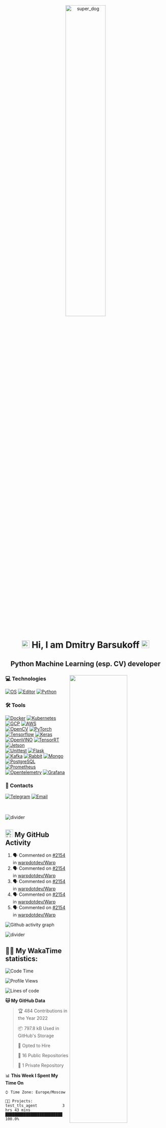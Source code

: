<div align="center">
 <img width="50%" alt="super_dog" src="https://media.giphy.com/media/vzO0Vc8b2VBLi/giphy.gif"><br>
 <h1><img src="https://github.com/kogisin/kogisin/blob/main/gifs/hi.gif" width=24> Hi, I am Dmitry Barsukoff <img src="https://github.com/kogisin/kogisin/blob/main/gifs/hi.gif" width=24></h1> 
 <h2>Python Machine Learning (esp. CV) developer</h2>
</div>

<div>
 <img align="right" width="60%" src="https://github-readme-stats.vercel.app/api?username=riZZZhik&theme=onedark&show_icons=true&hide_border=True&count_private=true">
 <img align="right" width="60%" src="https://github-readme-stats.vercel.app/api/top-langs/?username=riZZZhik&layout=compact&theme=onedark&hide_border=True&count_private=true">
 
 <div align="left" width="40%">
  <h3>💻 Technologies</h3>
  <a href="https://apple.com"><img alt="OS" src="https://img.shields.io/badge/OS-Mac-informational?style=flat&logo=Apple"></a>
  <a href="https://code.visualstudio.com"><img alt="Editor" src="https://img.shields.io/badge/Editor-VSCode-informational?style=flat&logo=Visual Studio Code"></a>
  <a href="https://python.org"><img alt="Python" src="https://img.shields.io/badge/Code-Python-informational?style=flat&logo=Python&logoColor=white&color=blue"></a>
  <br>
  <h3>🛠️ Tools</h3>
  <a href="https://docker.com"><img alt="Docker" src="https://img.shields.io/badge/Docker-Docker?style=flat&logo=Docker&logoColor=white&color=blue"></a>
  <a href="https://kubernetes.io"><img alt="Kubernetes" src="https://img.shields.io/badge/Kubernetes-Kubernetes?style=flat&logo=Kubernetes&logoColor=white&color=blue"></a>
  <a href="https://cloud.google.com"><img alt="GCP" src="https://img.shields.io/badge/GCP-GCP?style=flat&logo=GoogleCloud&logoColor=white&color=blue"></a>
  <a href="https://aws.amazon.com"><img alt="AWS" src="https://img.shields.io/badge/AWS-AWS?style=flat&logo=AmazonAWS&logoColor=white&color=blue"></a><br>
  <a href="https://opencv.org"><img alt="OpenCV" src="https://img.shields.io/badge/OpenCV-OpenCV?style=flat&logo=OpenCV&logoColor=white&color=blue"></a>
  <a href="https://pytorch.org"><img alt="PyTorch" src="https://img.shields.io/badge/PyTorch-PyTorch?style=flat&logo=PyTorch&logoColor=white&color=blue"></a>
  <a href="https://tensorflow.org"><img alt="Tensorflow" src="https://img.shields.io/badge/Tensorflow-Tensorflow?style=flat&logo=Tensorflow&logoColor=white&color=blue"></a>
  <a href="https://keras.io"><img alt="Keras" src="https://img.shields.io/badge/Keras-Keras?style=flat&logo=Keras&logoColor=white&color=blue"></a><br>
  <a href="https://docs.openvino.ai"><img alt="OpenVINO" src="https://img.shields.io/badge/OpenVINO-OpenVINO?style=flat&logo=Intel&logoColor=white&color=blue"></a>
  <a href="https://developer.nvidia.com/tensorrt"><img alt="TensorRT" src="https://img.shields.io/badge/TensorRT-TensorRT?style=flat&logo=Nvidia&logoColor=white&color=blue"></a>
  <a href="https://developer.nvidia.com/embedded-computing"><img alt="Jetson" src="https://img.shields.io/badge/Jetson-Jetson?style=flat&logo=Nvidia&logoColor=white&color=blue"></a><br>
  <a href="https://docs.python.org/3/library/unittest.html"><img alt="Unittest" src="https://img.shields.io/badge/Unittest-Unittest?style=flat&logo=Python&logoColor=white&color=blue"></a>
  <a href="https://flask.palletsprojects.com"><img alt="Flask" src="https://img.shields.io/badge/Flask-Flask?style=flat&logo=Flask&logoColor=white&color=blue"></a><br>
  <a href="https://kafka.apache.org"><img alt="Kafka" src="https://img.shields.io/badge/Kafka-Kafka?style=flat&logo=ApacheKafka&logoColor=white&color=blue"></a>
  <a href="https://rabbiitmq.com"><img alt="Rabbit" src="https://img.shields.io/badge/Rabbit-Rabbit?style=flat&logo=RabbitMQ&logoColor=white&color=blue"></a>
  <a href="https://mongodb.com"><img alt="Mongo" src="https://img.shields.io/badge/Mongo-Mongo?style=flat&logo=MongoDB&logoColor=white&color=blue"></a>
  <a href="https://postgresql.org"><img alt="PostgreSQL" src="https://img.shields.io/badge/PostgreSQL-PostgreSQL?style=flat&logo=PostgreSQL&logoColor=white&color=blue"></a><br>
  <a href="https://prometheus.io"><img alt="Prometheus" src="https://img.shields.io/badge/Prometheus-Prometheus?style=flat&logo=Prometheus&logoColor=white&color=blue"></a>
  <a href="https://opentelemetry.io"><img alt="Opentelemetry" src="https://img.shields.io/badge/Opentelemetry-Opentelemetry?style=flat&logo=Opentelemetry&logoColor=white&color=blue"></a>
  <a href="https://grafana.com"><img alt="Grafana" src="https://img.shields.io/badge/Grafana-Grafana?style=flat&logo=Grafana&logoColor=white&color=blue"></a>
  <br>
  <h3>📩 Contacts</h3>
  <a href="https://t.me/riZZZhik"><img alt="Telegram" src="https://img.shields.io/badge/Telegram-riZZZhik-informational?style=flat&logo=Telegram"></a>
  <a href="mailto:riZZZhik@gmail.com"><img alt="Email" src="https://img.shields.io/badge/Mail-riZZZhik@gmail.com-informational?style=flat&logo=GMail&logoColor=white"></a>
 </div>
</div>

<br><br><img src="https://user-images.githubusercontent.com/73097560/115834477-dbab4500-a447-11eb-908a-139a6edaec5c.gif" alt="divider">

## <img src="https://raw.githubusercontent.com/simple-icons/simple-icons/develop/icons/github.svg" alt="Node" width=24> My GitHub Activity
<!--START_SECTION:activity-->
1. 🗣 Commented on [#2154](https://github.com/warpdotdev/Warp/issues/2154) in [warpdotdev/Warp](https://github.com/warpdotdev/Warp)
2. 🗣 Commented on [#2154](https://github.com/warpdotdev/Warp/issues/2154) in [warpdotdev/Warp](https://github.com/warpdotdev/Warp)
3. 🗣 Commented on [#2154](https://github.com/warpdotdev/Warp/issues/2154) in [warpdotdev/Warp](https://github.com/warpdotdev/Warp)
4. 🗣 Commented on [#2154](https://github.com/warpdotdev/Warp/issues/2154) in [warpdotdev/Warp](https://github.com/warpdotdev/Warp)
5. 🗣 Commented on [#2154](https://github.com/warpdotdev/Warp/issues/2154) in [warpdotdev/Warp](https://github.com/warpdotdev/Warp)
<!--END_SECTION:activity-->

![Github activity graph](https://activity-graph.herokuapp.com/graph?username=riZZZhik&bg_color=282C34&color=E3BE7A&line=DE6D74&point=E3BE7A&hide_border=true&area=true&area_color=DE6D74)

<img src="https://user-images.githubusercontent.com/73097560/115834477-dbab4500-a447-11eb-908a-139a6edaec5c.gif" alt="divider">

## 👨‍💻 My WakaTime statistics:
<!--START_SECTION:waka-->
![Code Time](http://img.shields.io/badge/Code%20Time-634%20hrs%2023%20mins-blue)

![Profile Views](http://img.shields.io/badge/Profile%20Views-0-blue)

![Lines of code](https://img.shields.io/badge/From%20Hello%20World%20I%27ve%20Written--124%20Thousand%20lines%20of%20code-blue)

**🐱 My GitHub Data** 

> 🏆 484 Contributions in the Year 2022
 > 
> 📦 797.8 kB Used in GitHub's Storage 
 > 
> 💼 Opted to Hire
 > 
> 📜 16 Public Repositories 
 > 
> 🔑 1 Private Repository 
 > 
📊 **This Week I Spent My Time On** 

```text
⌚︎ Time Zone: Europe/Moscow

🐱‍💻 Projects: 
test_tts_agent           3 hrs 43 mins       █████████████████████████   100.0%

```


<!--END_SECTION:waka-->